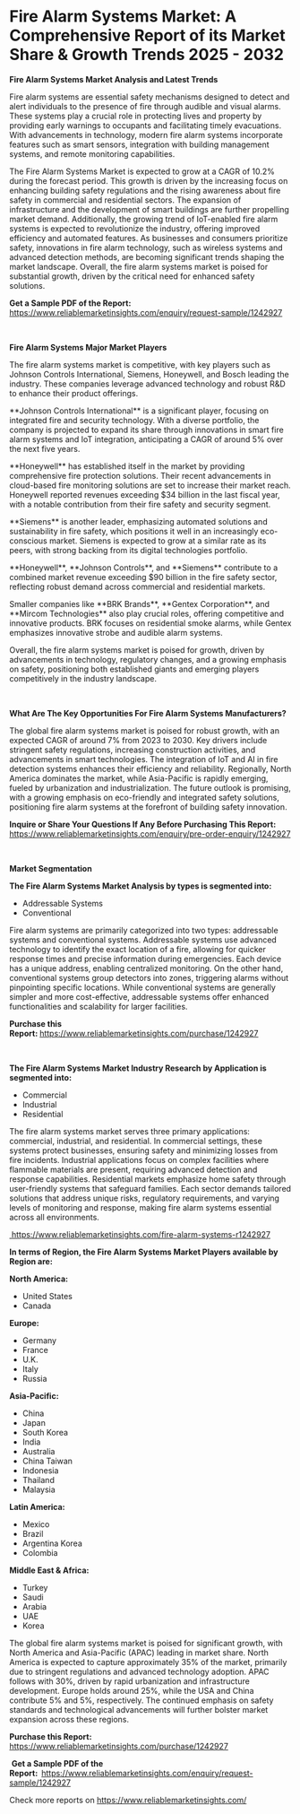<p><h1>Fire Alarm Systems Market: A Comprehensive Report of its Market Share & Growth Trends 2025 - 2032</h1></p><p><strong>Fire Alarm Systems Market Analysis and Latest Trends</strong></p>
<p><p>Fire alarm systems are essential safety mechanisms designed to detect and alert individuals to the presence of fire through audible and visual alarms. These systems play a crucial role in protecting lives and property by providing early warnings to occupants and facilitating timely evacuations. With advancements in technology, modern fire alarm systems incorporate features such as smart sensors, integration with building management systems, and remote monitoring capabilities.</p><p>The Fire Alarm Systems Market is expected to grow at a CAGR of 10.2% during the forecast period. This growth is driven by the increasing focus on enhancing building safety regulations and the rising awareness about fire safety in commercial and residential sectors. The expansion of infrastructure and the development of smart buildings are further propelling market demand. Additionally, the growing trend of IoT-enabled fire alarm systems is expected to revolutionize the industry, offering improved efficiency and automated features. As businesses and consumers prioritize safety, innovations in fire alarm technology, such as wireless systems and advanced detection methods, are becoming significant trends shaping the market landscape. Overall, the fire alarm systems market is poised for substantial growth, driven by the critical need for enhanced safety solutions.</p></p>
<p><strong>Get a Sample PDF of the Report:&nbsp;</strong> <a href="https://www.reliablemarketinsights.com/enquiry/request-sample/1242927?utm_campaign=2624&utm_medium=2&utm_source=Github&utm_content=ia&utm_term=21022025&utm_id=fire-alarm-systems">https://www.reliablemarketinsights.com/enquiry/request-sample/1242927</a></p>
<p>&nbsp;</p>
<p><strong>Fire Alarm Systems Major Market Players</strong></p>
<p><p>The fire alarm systems market is competitive, with key players such as Johnson Controls International, Siemens, Honeywell, and Bosch leading the industry. These companies leverage advanced technology and robust R&D to enhance their product offerings. </p><p>**Johnson Controls International** is a significant player, focusing on integrated fire and security technology. With a diverse portfolio, the company is projected to expand its share through innovations in smart fire alarm systems and IoT integration, anticipating a CAGR of around 5% over the next five years. </p><p>**Honeywell** has established itself in the market by providing comprehensive fire protection solutions. Their recent advancements in cloud-based fire monitoring solutions are set to increase their market reach. Honeywell reported revenues exceeding $34 billion in the last fiscal year, with a notable contribution from their fire safety and security segment.</p><p>**Siemens** is another leader, emphasizing automated solutions and sustainability in fire safety, which positions it well in an increasingly eco-conscious market. Siemens is expected to grow at a similar rate as its peers, with strong backing from its digital technologies portfolio.</p><p>**Honeywell**, **Johnson Controls**, and **Siemens** contribute to a combined market revenue exceeding $90 billion in the fire safety sector, reflecting robust demand across commercial and residential markets.</p><p>Smaller companies like **BRK Brands**, **Gentex Corporation**, and **Mircom Technologies** also play crucial roles, offering competitive and innovative products. BRK focuses on residential smoke alarms, while Gentex emphasizes innovative strobe and audible alarm systems.</p><p>Overall, the fire alarm systems market is poised for growth, driven by advancements in technology, regulatory changes, and a growing emphasis on safety, positioning both established giants and emerging players competitively in the industry landscape.</p></p>
<p>&nbsp;</p>
<p><strong>What Are The Key Opportunities For Fire Alarm Systems Manufacturers?</strong></p>
<p><p>The global fire alarm systems market is poised for robust growth, with an expected CAGR of around 7% from 2023 to 2030. Key drivers include stringent safety regulations, increasing construction activities, and advancements in smart technologies. The integration of IoT and AI in fire detection systems enhances their efficiency and reliability. Regionally, North America dominates the market, while Asia-Pacific is rapidly emerging, fueled by urbanization and industrialization. The future outlook is promising, with a growing emphasis on eco-friendly and integrated safety solutions, positioning fire alarm systems at the forefront of building safety innovation.</p></p>
<p><strong>Inquire or Share Your Questions If Any Before Purchasing This Report:</strong> <a href="https://www.reliablemarketinsights.com/enquiry/pre-order-enquiry/1242927?utm_campaign=2624&utm_medium=2&utm_source=Github&utm_content=ia&utm_term=21022025&utm_id=fire-alarm-systems">https://www.reliablemarketinsights.com/enquiry/pre-order-enquiry/1242927</a></p>
<p>&nbsp;</p>
<p><strong>Market Segmentation</strong></p>
<p><strong>The Fire Alarm Systems Market Analysis by types is segmented into:</strong></p>
<p><ul><li>Addressable Systems</li><li>Conventional</li></ul></p>
<p><p>Fire alarm systems are primarily categorized into two types: addressable systems and conventional systems. Addressable systems use advanced technology to identify the exact location of a fire, allowing for quicker response times and precise information during emergencies. Each device has a unique address, enabling centralized monitoring. On the other hand, conventional systems group detectors into zones, triggering alarms without pinpointing specific locations. While conventional systems are generally simpler and more cost-effective, addressable systems offer enhanced functionalities and scalability for larger facilities.</p></p>
<p><strong>Purchase this Report:&nbsp;</strong><a href="https://www.reliablemarketinsights.com/purchase/1242927?utm_campaign=2624&utm_medium=2&utm_source=Github&utm_content=ia&utm_term=21022025&utm_id=fire-alarm-systems">https://www.reliablemarketinsights.com/purchase/1242927</a></p>
<p>&nbsp;</p>
<p><strong>The Fire Alarm Systems Market Industry Research by Application is segmented into:</strong></p>
<p><ul><li>Commercial</li><li>Industrial</li><li>Residential</li></ul></p>
<p><p>The fire alarm systems market serves three primary applications: commercial, industrial, and residential. In commercial settings, these systems protect businesses, ensuring safety and minimizing losses from fire incidents. Industrial applications focus on complex facilities where flammable materials are present, requiring advanced detection and response capabilities. Residential markets emphasize home safety through user-friendly systems that safeguard families. Each sector demands tailored solutions that address unique risks, regulatory requirements, and varying levels of monitoring and response, making fire alarm systems essential across all environments.</p></p>
<p><a href="https://www.reliablemarketinsights.com/fire-alarm-systems-r1242927?utm_campaign=2624&utm_medium=2&utm_source=Github&utm_content=ia&utm_term=21022025&utm_id=fire-alarm-systems">&nbsp;https://www.reliablemarketinsights.com/fire-alarm-systems-r1242927</a></p>
<p><strong>In terms of Region, the Fire Alarm Systems Market Players available by Region are:</strong></p>
<p>
    <p> <strong> North America: </strong>
        <ul>
            <li>United States</li>
            <li>Canada</li>
        </ul>
        </p> 
    <p> <strong> Europe: </strong>
        <ul>
            <li>Germany</li>
            <li>France</li>
            <li>U.K.</li>
            <li>Italy</li>
            <li>Russia</li>
        </ul>
        </p> 
    <p> <strong> Asia-Pacific: </strong>
        <ul>
            <li>China</li>
            <li>Japan</li>
            <li>South Korea</li>
            <li>India</li>
            <li>Australia</li>
            <li>China Taiwan</li>
            <li>Indonesia</li>
            <li>Thailand</li>
            <li>Malaysia</li>
        </ul>
        </p> 
    <p> <strong> Latin America: </strong>
        <ul>
            <li>Mexico</li>
            <li>Brazil</li>
            <li>Argentina Korea</li>
            <li>Colombia</li>
        </ul>
        </p> 
    <p> <strong> Middle East & Africa: </strong>
        <ul>
            <li>Turkey</li>
            <li>Saudi</li>
            <li>Arabia</li>
            <li>UAE</li>
            <li>Korea</li>
        </ul>
    </p>
    </p>
<p><p>The global fire alarm systems market is poised for significant growth, with North America and Asia-Pacific (APAC) leading in market share. North America is expected to capture approximately 35% of the market, primarily due to stringent regulations and advanced technology adoption. APAC follows with 30%, driven by rapid urbanization and infrastructure development. Europe holds around 25%, while the USA and China contribute 5% and 5%, respectively. The continued emphasis on safety standards and technological advancements will further bolster market expansion across these regions.</p></p>
<p><strong>Purchase this Report: </strong><a href="https://www.reliablemarketinsights.com/purchase/1242927?utm_campaign=2624&utm_medium=2&utm_source=Github&utm_content=ia&utm_term=21022025&utm_id=fire-alarm-systems">https://www.reliablemarketinsights.com/purchase/1242927</a></p>
<p>&nbsp;<strong>Get a Sample PDF of the Report:&nbsp;&nbsp;</strong><a href="https://www.reliablemarketinsights.com/enquiry/request-sample/1242927?utm_campaign=2624&utm_medium=2&utm_source=Github&utm_content=ia&utm_term=21022025&utm_id=fire-alarm-systems">https://www.reliablemarketinsights.com/enquiry/request-sample/1242927</a></p>
<p><strong></strong></p>
<p>Check more reports on <a href="https://www.reliablemarketinsights.com/?utm_campaign=2624&utm_medium=2&utm_source=Github&utm_content=ia&utm_term=21022025&utm_id=fire-alarm-systems">https://www.reliablemarketinsights.com/</a></p>